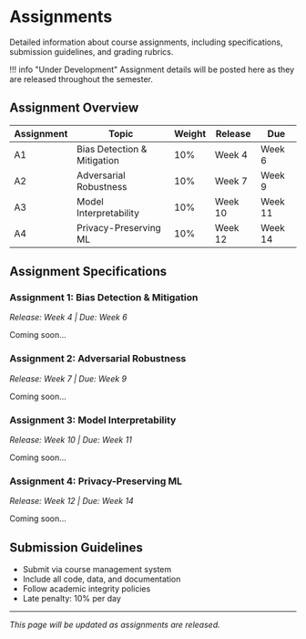 # Assignments

Detailed information about course assignments, including specifications, submission guidelines, and grading rubrics.

!!! info "Under Development"
    Assignment details will be posted here as they are released throughout the semester.

## Assignment Overview

| Assignment | Topic | Weight | Release | Due |
|------------|--------|--------|---------|-----|
| A1 | Bias Detection & Mitigation | 10% | Week 4 | Week 6 |
| A2 | Adversarial Robustness | 10% | Week 7 | Week 9 |  
| A3 | Model Interpretability | 10% | Week 10 | Week 11 |
| A4 | Privacy-Preserving ML | 10% | Week 12 | Week 14 |

## Assignment Specifications

### Assignment 1: Bias Detection & Mitigation
*Release: Week 4 | Due: Week 6*

Coming soon...

### Assignment 2: Adversarial Robustness  
*Release: Week 7 | Due: Week 9*

Coming soon...

### Assignment 3: Model Interpretability
*Release: Week 10 | Due: Week 11*

Coming soon...

### Assignment 4: Privacy-Preserving ML
*Release: Week 12 | Due: Week 14*

Coming soon...

## Submission Guidelines

- Submit via course management system
- Include all code, data, and documentation
- Follow academic integrity policies
- Late penalty: 10% per day

---

*This page will be updated as assignments are released.*
